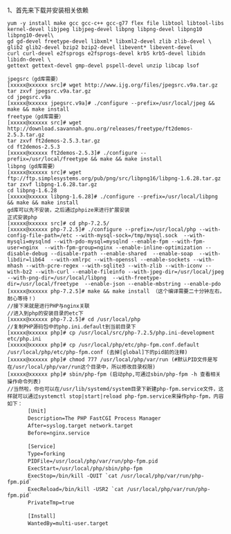 1、首先来下载并安装相关依赖

    yum -y install make gcc gcc-c++ gcc-g77 flex file libtool libtool-libs kernel-devel libjpeg libjpeg-devel libpng libpng-devel libpng10 libpng10-devel\
    gd gd-devel freetype-devel libxml* libxml2-devel zlib zlib-devel \
    glib2 glib2-devel bzip2 bzip2-devel libevent* libevent-devel 
    curl curl-devel e2fsprogs e2fsprogs-devel krb5 krb5-devel libidn libidn-devel \
    gettext gettext-devel gmp-devel pspell-devel unzip libcap lsof
      
    jpegsrc（gd库需要）
    [xxxxx@xxxxxx src]# wget http://www.ijg.org/files/jpegsrc.v9a.tar.gz
    tar zxvf jpegsrc.v9a.tar.gz
    cd jpegsrc.v9a
    [xxxxx@xxxxxx jpegsrc.v9a]# ./configure --prefix=/usr/local/jpeg && make && make install
    freetype（gd库需要） 
    [xxxxx@xxxxxx src]# wget http://download.savannah.gnu.org/releases/freetype/ft2demos-2.5.3.tar.gz
    tar zxvf ft2demos-2.5.3.tar.gz
    cd ft2demos-2.5.3
    [xxxxx@xxxxxx ft2demos-2.5.3]# ./configure --prefix=/usr/local/freetype && make && make install
    libpng（gd库需要）
    [xxxxx@xxxxxx src]# wget ftp://ftp.simplesystems.org/pub/png/src/libpng16/libpng-1.6.28.tar.gz
    tar zxvf libpng-1.6.28.tar.gz
    cd libpng-1.6.28
    [xxxxx@xxxxxx libpng-1.6.28]# ./configure --prefix=/usr/local/libpng && make && make install
    gd库可以先不安装，之后通过phpize来进行扩展安装
    正式安装php
    [xxxxx@xxxxxx src]# cd php-7.2.5/
    [xxxxx@xxxxxx php-7.2.5]# ./configure --prefix=/usr/local/php --with-config-file-path=/etc --with-mysql-sock=/tmp/mysql.sock  --with-mysqli=mysqlnd --with-pdo-mysql=mysqlnd --enable-fpm --with-fpm-user=nginx  --with-fpm-group=nginx --enable-inline-optimization --disable-debug --disable-rpath --enable-shared  --enable-soap  --with-libdir=lib64  --with-xmlrpc --with-openssl --enable-sockets --with-mhash --with-pcre-regex --with-sqlite3 --with-zlib --with-iconv --with-bz2 --with-curl --enable-fileinfo --with-jpeg-dir=/usr/local/jpeg --with-png-dir=/usr/local/libpng  --with-freetype-dir=/usr/local/freetype  --enable-json --enable-mbstring --enable-pdo
    [xxxxx@xxxxxx php-7.2.5]# make && make install （这个编译需要二十分钟左右，耐心等待！）
    //接下来就是进行PHP与nginx关联
    //进入到php的安装目录的etc下
    [xxxxx@xxxxxx php-7.2.5]# cd /usr/local/php
    //复制PHP源码包中的php.ini.default到当前目录下
    [xxxxx@xxxxxx php]# cp /usr/local/src/php-7.2.5/php.ini-development etc/php.ini
    [xxxxx@xxxxxx php]# cp /usr/local/php/etc/php-fpm.conf.default /usr/local/php/etc/php-fpm.conf (去掉[global]下的pid前的注释)
    [xxxxx@xxxxxx php]# chmod 777 /usr/local/php/var/run (#默认PID文件是写在/usr/local/php/var/run这个目录中，所以修改目录权限)
    [xxxxx@xxxxxx php]# sbin/php-fpm (启动php,可通过sbin/php-fpm -h 查看相关操作命令列表)
    //当然啦，你也可以在/usr/lib/systemd/system目录下新建php-fpm.service文件，这样就可以通过systemctl stop|start|reload php-fpm.service来操作php-fpm，内容如下：
    　　　　[Unit]
    　　　　Description=The PHP FastCGI Process Manager
    　　　　After=syslog.target network.target
    　　　　Before=nginx.service
    
    　　　　[Service]
    　　　　Type=forking
    　　　　PIDFile=/usr/local/php/var/run/php-fpm.pid
    　　　　ExecStart=/usr/local/php/sbin/php-fpm
    　　　　ExecStop=/bin/kill -QUIT `cat /usr/local/php/var/run/php-fpm.pid`
    　　　　ExecReload=/bin/kill -USR2 `cat /usr/local/php/var/run/php-fpm.pid`
    　　　　PrivateTmp=true
    
    　　　　[Install]
    　　　　WantedBy=multi-user.target